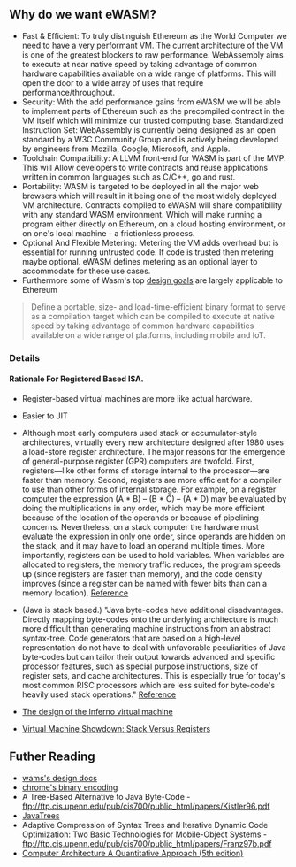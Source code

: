 ## Why do we want eWASM?

* Fast & Efficient: To truly distinguish Ethereum as the World Computer we need to have a very performant VM. The current architecture of the VM is one of the greatest blockers to raw performance. WebAssembly aims to execute at near native speed by taking advantage of common hardware capabilities available on a wide range of platforms. This will open the door to a wide array of uses that require performance/throughput. 
* Security: With the add performance gains from eWASM we will be able to implement parts of Ethereum such as the precompiled contract in the VM itself which will minimize our trusted computing base.
Standardized Instruction Set: WebAssembly is currently being designed as an open standard by a W3C Community Group and is actively being developed by engineers from Mozilla, Google, Microsoft, and Apple.
* Toolchain Compatibility: A LLVM front-end for WASM is part of the MVP. This will Allow developers to write contracts and reuse applications written in common languages such as C/C++, go and rust.
* Portability: WASM is targeted to be deployed in all the major web browsers which will result in it being one of the most widely deployed VM architecture. Contracts compiled to eWASM will share compatibility with any standard WASM environment. Which will make running a program either directly on Ethereum, on a cloud hosting environment, or on one's local machine - a frictionless process.
* Optional And Flexible Metering: Metering the VM adds overhead but is essential for running untrusted code. If code is trusted then metering maybe optional. eWASM defines metering as an optional layer to accommodate for these use cases.
* Furthermore some of Wasm's top [design goals](https://github.com/WebAssembly/design/blob/master/HighLevelGoals.md) are largely applicable to Ethereum  

> Define a portable, size- and load-time-efficient binary format to serve as a compilation target which can be compiled to execute at native speed by taking advantage of common hardware capabilities available on a wide range of platforms, including mobile and IoT.


### Details
#### Rationale For Registered Based ISA.

* Register-based virtual machines are more like actual hardware.
* Easier to JIT
* Although most early computers used stack or accumulator-style architectures, virtually every new architecture designed after 1980 uses a load-store register architecture. The major reasons for the emergence of general-purpose register (GPR) computers are twofold. First, registers—like other forms of storage internal to the processor—are faster than memory. Second, registers are more efficient for a compiler to use than other forms of internal storage. For example, on a register computer the expression (A * B) – (B * C) – (A * D) may be evaluated by doing the multiplications in any order, which may be more efficient because of the location of the operands or because of pipelining concerns. Nevertheless, on a stack computer the hardware must evaluate the expression in only one order, since operands are hidden on the stack, and it may have to load an operand multiple times. More importantly, registers can be used to hold variables. When variables are allocated to registers, the memory traffic reduces, the program speeds up (since registers are faster than memory), and the code density improves (since a register can be named with fewer bits than can a memory location). [Reference](http://www.tandon-books.com/Computer%20Science/CS6143%20-%20Computer%20Architecture%20II/(CS6143)%20Computer%20Architecture%20-%20A%20Quantitative%20Approach%205e.pdf)

* (Java is stack based.) "Java byte-codes have additional disadvantages. Directly mapping byte-codes onto the underlying architecture is much more difficult than generating machine instructions from an abstract syntax-tree. Code generators that are based on a high-level representation do not have to deal with unfavorable peculiarities of Java byte-codes but can tailor their output towards advanced and specific processor features, such as special purpose instructions, size of register sets, and cache architectures. This is especially true for today's most common RISC processors which are less suited for byte-code's heavily used stack operations." [Reference](ftp://ftp.cis.upenn.edu/pub/cis700/public_html/papers/Kistler96.pdf)
* [The design of the Inferno virtual machine](http://herpolhode.com/rob/hotchips.html)
* [Virtual Machine Showdown: Stack Versus Registers](http://static.usenix.org/events/vee05/full_papers/p153-yunhe.pdf)

## Futher Reading
* [wams's design docs](https://github.com/WebAssembly/design)
* [chrome's binary encoding](https://docs.google.com/document/d/1-G11CnMA0My20KI9D7dBR6ZCPOBCRD0oCH6SHCPFGx0/edit?pref=2&pli=1)
* A Tree-Based Alternative to Java Byte-Code - ftp://ftp.cis.upenn.edu/pub/cis700/public_html/papers/Kistler96.pdf
* [JavaTrees](http://central.kaserver5.org/Kasoft/Typeset/JavaTree/Pt06.html#Head363)
* Adaptive Compression of Syntax Trees and Iterative Dynamic Code Optimization: Two Basic Technologies for Mobile-Object Systems -ftp://ftp.cis.upenn.edu/pub/cis700/public_html/papers/Franz97b.pdf
* [Computer Architecture A Quantitative Approach (5th edition)](http://www.tandon-books.com/Computer%20Science/CS6143%20-%20Computer%20Architecture%20II/(CS6143)%20Computer%20Architecture%20-%20A%20Quantitative%20Approach%205e.pdf)
